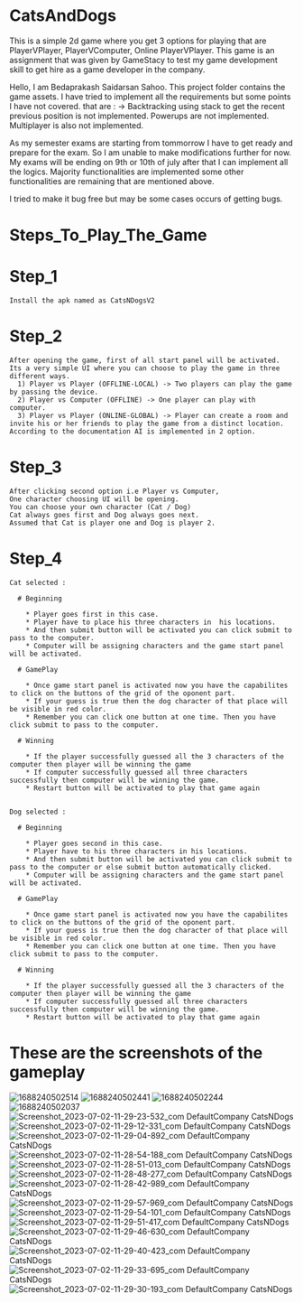 # CatsAndDogs
This is a simple 2d game where you get 3 options for playing that are PlayerVPlayer, PlayerVComputer, Online PlayerVPlayer. This game is an assignment that was given by GameStacy to test my game development skill to get hire as a game developer in the company.

Hello, I am Bedaprakash Saidarsan Sahoo.
This project folder contains the game assets.
I have tried to implement all the requirements but some points I have not covered.
that are : ->
  Backtracking using stack to get the recent previous position is not implemented.
  Powerups are not implemented.
  Multiplayer is also not implemented.

As my semester exams are starting from tommorrow I have to get ready and prepare for the exam. So I am unable to make modifications further for now.
My exams will be ending on 9th or 10th of july after that  I can implement all the logics.
Majority functionalities are implemented some other functionalities are remaining that are mentioned above.

I tried to make it bug free but may be some cases occurs of getting bugs.

# Steps_To_Play_The_Game

  # Step_1
    Install the apk named as CatsNDogsV2
  # Step_2
    After opening the game, first of all start panel will be activated.
    Its a very simple UI where you can choose to play the game in three different ways.
      1) Player vs Player (OFFLINE-LOCAL) -> Two players can play the game by passing the device.
      2) Player vs Computer (OFFLINE) -> One player can play with computer.
      3) Player vs Player (ONLINE-GLOBAL) -> Player can create a room and invite his or her friends to play the game from a distinct location.
    According to the documentation AI is implemented in 2 option.
  # Step_3
    After clicking second option i.e Player vs Computer,
    One character choosing UI will be opening.
    You can choose your own character (Cat / Dog)
    Cat always goes first and Dog always goes next.
    Assumed that Cat is player one and Dog is player 2.
  # Step_4
    Cat selected :

      # Beginning
      
        * Player goes first in this case.
        * Player have to place his three characters in  his locations.
        * And then submit button will be activated you can click submit to pass to the computer.
        * Computer will be assigning characters and the game start panel will be activated.

      # GamePlay
  
        * Once game start panel is activated now you have the capabilites to click on the buttons of the grid of the oponent part.
        * If your guess is true then the dog character of that place will be visible in red color.
        * Remember you can click one button at one time. Then you have click submit to pass to the computer.

      # Winning

        * If the player successfully guessed all the 3 characters of the computer then player will be winning the game
        * If computer successfully guessed all three characters successfully then computer will be winning the game.
        * Restart button will be activated to play that game again


    Dog selected :

      # Beginning
      
        * Player goes second in this case.
        * Player have to his three characters in his locations.
        * And then submit button will be activated you can click submit to pass to the computer or else submit button automatically clicked.
        * Computer will be assigning characters and the game start panel will be activated.

      # GamePlay
  
        * Once game start panel is activated now you have the capabilites to click on the buttons of the grid of the oponent part.
        * If your guess is true then the dog character of that place will be visible in red color.
        * Remember you can click one button at one time. Then you have click submit to pass to the computer.

      # Winning

        * If the player successfully guessed all the 3 characters of the computer then player will be winning the game
        * If computer successfully guessed all three characters successfully then computer will be winning the game.
        * Restart button will be activated to play that game again

# These are the screenshots of the gameplay

![1688240502514](https://github.com/DarshanDEV1/CatsAndDogs/assets/86543754/4bb0640d-6797-4123-baa2-d77ed781f4f2)
![1688240502441](https://github.com/DarshanDEV1/CatsAndDogs/assets/86543754/10724d56-4c65-4011-a667-7ddcb94741e9)
![1688240502244](https://github.com/DarshanDEV1/CatsAndDogs/assets/86543754/646839b8-8f74-41f4-ad08-875e9ab4bc9e)
![1688240502037](https://github.com/DarshanDEV1/CatsAndDogs/assets/86543754/c9054886-b1c6-407c-bb66-4fcc37ee420d)
![Screenshot_2023-07-02-11-29-23-532_com DefaultCompany CatsNDogs](https://github.com/DarshanDEV1/CatsAndDogs/assets/86543754/329099e9-a4e9-460c-bd02-a1ea5af1a490)
![Screenshot_2023-07-02-11-29-12-331_com DefaultCompany CatsNDogs](https://github.com/DarshanDEV1/CatsAndDogs/assets/86543754/33dd88f0-b8eb-4ff3-af92-1e1b0968b894)
![Screenshot_2023-07-02-11-29-04-892_com DefaultCompany CatsNDogs](https://github.com/DarshanDEV1/CatsAndDogs/assets/86543754/f2897573-2f4f-4c28-bfe3-5d0980febeda)
![Screenshot_2023-07-02-11-28-54-188_com DefaultCompany CatsNDogs](https://github.com/DarshanDEV1/CatsAndDogs/assets/86543754/743de57a-ebc7-42d4-b825-492b7d44832a)
![Screenshot_2023-07-02-11-28-51-013_com DefaultCompany CatsNDogs](https://github.com/DarshanDEV1/CatsAndDogs/assets/86543754/d6c1de89-443e-4952-a107-4e23ca42edfe)
![Screenshot_2023-07-02-11-28-48-277_com DefaultCompany CatsNDogs](https://github.com/DarshanDEV1/CatsAndDogs/assets/86543754/f0135681-1b1a-41f7-8e56-4aa89a895b3f)
![Screenshot_2023-07-02-11-28-42-989_com DefaultCompany CatsNDogs](https://github.com/DarshanDEV1/CatsAndDogs/assets/86543754/7c55881e-aeba-4214-82a7-26b333c621d8)
![Screenshot_2023-07-02-11-29-57-969_com DefaultCompany CatsNDogs](https://github.com/DarshanDEV1/CatsAndDogs/assets/86543754/727ef12b-f990-4092-8d5c-8b39d5083ad3)
![Screenshot_2023-07-02-11-29-54-101_com DefaultCompany CatsNDogs](https://github.com/DarshanDEV1/CatsAndDogs/assets/86543754/7640e899-ca0e-46cb-a681-e4d71a70aa88)
![Screenshot_2023-07-02-11-29-51-417_com DefaultCompany CatsNDogs](https://github.com/DarshanDEV1/CatsAndDogs/assets/86543754/3a9cc599-fb0c-424b-a79e-8deaf9378cff)
![Screenshot_2023-07-02-11-29-46-630_com DefaultCompany CatsNDogs](https://github.com/DarshanDEV1/CatsAndDogs/assets/86543754/518ca9f4-888a-48e2-adde-235a551f2cdd)
![Screenshot_2023-07-02-11-29-40-423_com DefaultCompany CatsNDogs](https://github.com/DarshanDEV1/CatsAndDogs/assets/86543754/a62ac8d4-236c-4e17-810e-5f92add3abcd)
![Screenshot_2023-07-02-11-29-33-695_com DefaultCompany CatsNDogs](https://github.com/DarshanDEV1/CatsAndDogs/assets/86543754/3783b426-3fdb-41e4-8cf3-7efbe0b99fd2)
![Screenshot_2023-07-02-11-29-30-193_com DefaultCompany CatsNDogs](https://github.com/DarshanDEV1/CatsAndDogs/assets/86543754/50faeb3e-61d0-4c4e-9e1c-b716798ad75e)
